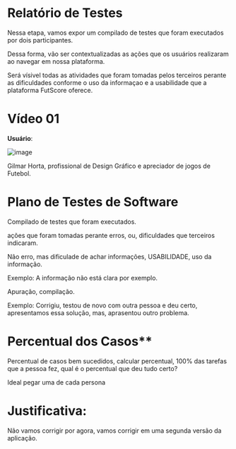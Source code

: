 # Relatório de Testes

Nessa etapa, vamos expor um compilado de testes que foram executados por dois participantes.

Dessa forma, vão ser contextualizadas as ações que os usuários realizaram ao navegar em nossa plataforma.

Será vísivel todas as atividades que foram tomadas pelos terceiros perante as dificuldades conforme o uso da informaçao e a usabilidade que a plataforma FutScore oferece.

# Vídeo 01


**Usuário**:


![image](https://github.com/ICEI-PUC-Minas-PMV-ADS/pmv-ads-2023-2-e2-proj-int-t1-time2-futebol/assets/126628545/b0dff09d-7b3a-41d2-a44f-fc79777a9ab2)

Gilmar Horta, profissional de Design Gráfico e apreciador de jogos de Futebol.







# Plano de Testes de Software





Compilado de testes que foram executados.

ações que foram tomadas perante erros, ou, dificuldades que terceiros indicaram.

Não erro, mas dificulade de achar informações, USABILIDADE, uso da informação.

Exemplo: A informação não está clara por exemplo.

Apuração, compilação.

Exemplo: Corrigiu, testou de novo com outra pessoa e deu certo, apresentamos essa solução, mas, aprasentou outro problema.

# Percentual dos Casos**

Percentual de casos bem sucedidos, calcular percentual, 100% das tarefas que a pessoa fez, qual é o percentual que deu tudo certo?

Ideal pegar uma de cada persona

# Justificativa:

Não vamos corrigir por agora, vamos corrigir em uma segunda versão da aplicação. 
